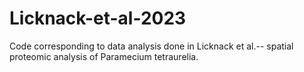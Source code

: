 # Licknack-et-al-2023
Code corresponding to data analysis done in Licknack et al.-- spatial proteomic analysis of Paramecium tetraurelia.
